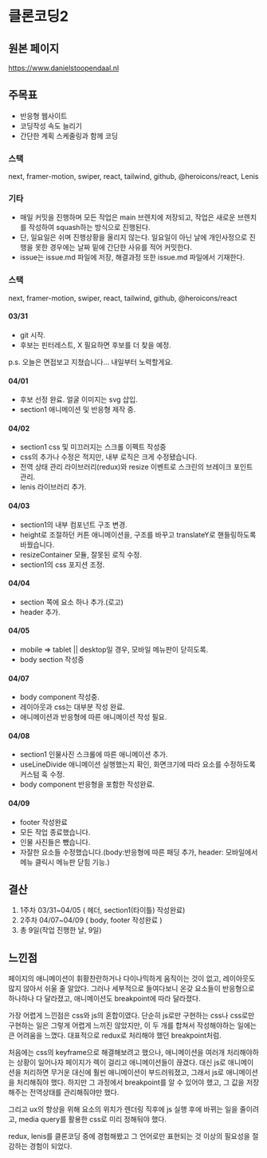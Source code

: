 # 클론코딩2

## 원본 페이지

https://www.danielstoopendaal.nl

## 주목표

- 반응형 웹사이트
- 코딩작성 속도 늘리기
- 간단한 계획 스케줄링과 함께 코딩

### 스택

next, framer-motion, swiper, react, tailwind, github, @heroicons/react, Lenis

### 기타

- 매일 커밋을 진행하며 모든 작업은 main 브렌치에 저장되고, 작업은 새로운 브렌치를 작성하여 squash하는 방식으로 진행된다.
- 단, 일요일은 쉬며 진행상황을 올리지 않는다. 일요일이 아닌 날에 개인사정으로 진행을 못한 경우에는 날짜 밑에 간단한 사유를 적어 커밋한다.
- issue는 issue.md 파일에 저장, 해결과정 또한 issue.md 파일에서 기재한다.

### 스택

next, framer-motion, swiper, react, tailwind, github, @heroicons/react

#### 03/31

- git 시작.
- 후보는 핀터레스트, X 필요하면 후보를 더 찾을 예정.

p.s. 오늘은 면접보고 지쳤습니다... 내일부터 노력할게요.

#### 04/01

- 후보 선정 완료. 얼굴 이미지는 svg 삽입.
- section1 애니메이션 및 반응형 제작 중.

#### 04/02

- section1 css 및 미끄러지는 스크롤 이펙트 작성중
- css의 추가나 수정은 적지만, 내부 로직은 크게 수정됐습니다.
- 전역 상태 관리 라이브러리(redux)와 resize 이벤트로 스크린의 브레이크 포인트 관리.
- lenis 라이브러리 추가.

#### 04/03

- section1의 내부 컴포넌트 구조 변경.
- height로 조절하던 커튼 애니메이션을, 구조를 바꾸고 translateY로 핸들링하도록 바꿨습니다.
- resizeContainer 모듈, 잘못된 로직 수정.
- section1의 css 포지션 조정.

#### 04/04

- section 쪽에 요소 하나 추가.(로고)
- header 추가.

#### 04/05

- mobile => tablet || desktop일 경우, 모바일 메뉴판이 닫히도록.
- body section 작성중

#### 04/07

- body component 작성중.
- 레이아웃과 css는 대부분 작성 완료.
- 애니메이션과 반응형에 따른 애니메이션 작성 필요.

#### 04/08

- section1 인물사진 스크롤에 따른 애니메이션 추가.
- useLineDivide 애니메이션 실행했는지 확인, 화면크기에 따라 요소를 수정하도록 커스텀 훅 수정.
- body component 반응형을 포함한 작성완료.

#### 04/09

- footer 작성완료
- 모든 작업 종료했습니다.
- 인물 사진들은 뺐습니다.
- 자잘한 요소들 수정했습니다.(body:반응형에 따른 패딩 추가, header: 모바일에서 메뉴 클릭시 메뉴판 닫힘 기능.)

## 결산

1. 1주차 03/31~04/05 ( 헤더, section1(타이틀) 작성완료)
2. 2주차 04/07~04/09 ( body, footer 작성완료 )
3. 총 9일(작업 진행한 날, 9일)

## 느낀점

페이지의 애니메이션이 휘황찬란하거나 다이나믹하게 움직이는 것이 없고, 레이아웃도 많지 않아서 쉬울 줄 알았다. 그러나 세부적으로 들여다보니 온갖 요소들이 반응형으로 하나하나 다 달라졌고, 애니메이션도 breakpoint에 따라 달라졌다.

가장 어렵게 느낀점은 css와 js의 혼합이였다. 단순히 js로만 구현하는 css나 css로만 구현하는 일은 그렇게 어렵게 느끼진 않았지만, 이 두 개를 합쳐서 작성해야하는 일에는 큰 어려움을 느꼈다. 대표적으로 redux로 처리해야 했던 breakpoint처럼.

처음에는 css의 keyframe으로 해결해보려고 했으나, 애니메이션을 여러개 처리해야하는 상황이 일어나자 페이지가 렉이 걸리고 애니메이션들이 끊겼다. 대신 js로 애니메이션을 처리하면 무거운 대신에 훨씬 애니메이션이 부드러워졌고, 그래서 js로 애니메이션을 처리해줘야 했다. 하지만 그 과정에서 breakpoint를 알 수 있어야 했고, 그 값을 저장해주는 전역상태를 관리해줘야만 했다.

그리고 ux의 향상을 위해 요소의 위치가 렌더링 직후에 js 실행 후에 바뀌는 일을 줄이려고, media query를 활용한 css로 미리 정해둬야 했다.

redux, lenis를 클론코딩 중에 경험해봤고 그 언어로만 표현되는 것 이상의 필요성을 절감하는 경험이 되었다.
